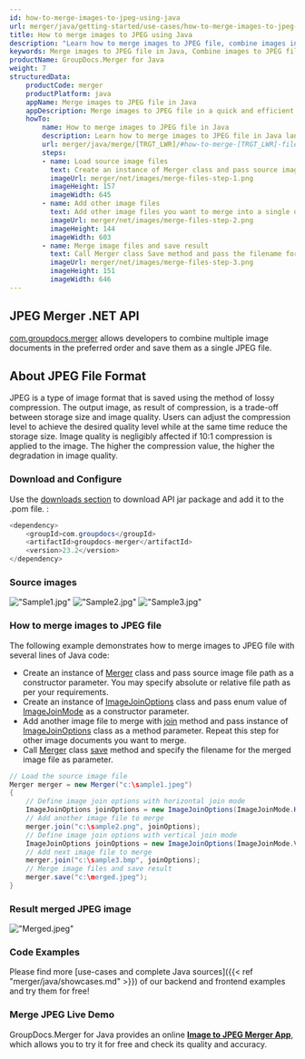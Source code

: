 ```yaml
---
id: how-to-merge-images-to-jpeg-using-java
url: merger/java/getting-started/use-cases/how-to-merge-images-to-jpeg-using-java
title: How to merge images to JPEG using Java
description: "Learn how to merge images to JPEG file, combine images into one JPEG file programmatically in Java language using GroupDocs.Merger for Java library."
keywords: Merge images to JPEG file in Java, Combine images to JPEG file programmatically
productName: GroupDocs.Merger for Java
weight: 7
structuredData:
    productCode: merger
    productPlatform: java
    appName: Merge images to JPEG file in Java
    appDescription: Merge images to JPEG file in a quick and efficient way using Java language and GroupDocs.Merger for Java API, without the use of any third-party software like Microsoft or Open Office.
    howTo:
        name: How to merge images to JPEG file in Java 
        description: Learn how to merge images to JPEG file in Java language and GroupDocs.Merger for Java API, without the use of any third-party software like Microsoft or Open Office.
        url: merger/java/merge/[TRGT_LWR]/#how-to-merge-[TRGT_LWR]-files-in-java
        steps:
        - name: Load source image files 
          text: Create an instance of Merger class and pass source image file path as a constructor parameter. You may specify absolute or relative file path as per your requirements. 
          imageUrl: merger/net/images/merge-files-step-1.png
          imageHeight: 157
          imageWidth: 645
        - name: Add other image files
          text: Add other image files you want to merge into a single document with Join method of Merger class.
          imageUrl: merger/net/images/merge-files-step-2.png
          imageHeight: 144
          imageWidth: 603
        - name: Merge image files and save result 
          text: Call Merger class Save method and pass the filename for the resultant image file as parameter.
          imageUrl: merger/net/images/merge-files-step-3.png
          imageHeight: 151
          imageWidth: 646
---
```


## JPEG Merger .NET API

[com.groupdocs.merger](https://products.groupdocs.com/merger/java) allows developers to combine multiple image documents in the preferred order and save them as a single JPEG file.

## About JPEG File Format

JPEG is a type of image format that is saved using the method of lossy compression. The output image, as result of compression, is a trade-off between storage size and image quality. Users can adjust the compression level to achieve the desired quality level while at the same time reduce the storage size. Image quality is negligibly affected if 10:1 compression is applied to the image. The higher the compression value, the higher the degradation in image quality.

### Download and Configure

Use the [downloads section](https://downloads.groupdocs.com/merger/java) to download API jar package and add it to the .pom file. :
```java
<dependency>
    <groupId>com.groupdocs</groupId>
    <artifactId>groupdocs-merger</artifactId>
    <version>23.2</version>
</dependency>
```

### Source images

!["Sample1.jpg"](/merger/net/images/jpg/sample1.jpg)
!["Sample2.jpg"](/merger/net/images/jpg/sample2.jpg)
!["Sample3.jpg"](/merger/net/images/jpg/sample3.jpg)

### How to merge images to JPEG file

The following example demonstrates how to merge images to JPEG file with several lines of Java code:

* Create an instance of [Merger](https://reference.groupdocs.com/merger/java/com.groupdocs.merger/merger/) class and pass source image file path as a constructor parameter. You may specify absolute or relative file path as per your requirements.
* Create an instance of [ImageJoinOptions](https://reference.groupdocs.com/merger/java/com.groupdocs.merger.domain.options/imagejoinoptions/) class and pass enum value of [ImageJoinMode](https://reference.groupdocs.com/merger/java/com.groupdocs.merger.domain.options/imagejoinmode/) as a constructor parameter.
* Add another image file to merge with [join](https://reference.groupdocs.com/merger/java/com.groupdocs.merger/merger/#Merger-java.io.InputStream-) method and pass instance of [ImageJoinOptions](https://reference.groupdocs.com/merger/java/com.groupdocs.merger.domain.options/imagejoinoptions/) class as a method parameter. Repeat this step for other image documents you want to merge.
* Call [Merger](https://reference.groupdocs.com/merger/java/com.groupdocs.merger/merger/) class [save](https://reference.groupdocs.com/merger/java/com.groupdocs.merger/merger/#save-java.io.OutputStream-) method and specify the filename for the merged image file as parameter.

```java
// Load the source image file
Merger merger = new Merger("c:\sample1.jpeg")
{
    // Define image join options with horizontal join mode
    ImageJoinOptions joinOptions = new ImageJoinOptions(ImageJoinMode.Horizontal);
    // Add another image file to merge
    merger.join("c:\sample2.png", joinOptions);
    // Define image join options with vertical join mode
    ImageJoinOptions joinOptions = new ImageJoinOptions(ImageJoinMode.Vertical);
    // Add next image file to merge
    merger.join("c:\sample3.bmp", joinOptions);
    // Merge image files and save result
    merger.save("c:\merged.jpeg");
}
```

### Result merged JPEG image

!["Merged.jpeg"](/merger/net/images/jpg/merged_grid.jpg)

### Code Examples

Please find more [use-cases and complete Java sources]({{< ref "merger/java/showcases.md" >}}) of our backend and frontend examples and try them for free!

### Merge JPEG Live Demo

GroupDocs.Merger for Java provides an online [**Image to JPEG Merger App**](https://products.groupdocs.app/merger/image-to-jpeg), which allows you to try it for free and check its quality and accuracy.